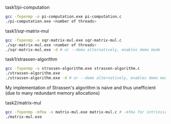 task1/pi-computation
```bash
gcc -fopenmp -o pi-computation.exe pi-computation.c
./pi-computation.exe <number of threads>
```

task1/sqr-matrix-mul
```bash
gcc -fopenmp -o sqr-matrix-mul.exe sqr-matrix-mul.c
./sqr-matrix-mul.exe <number of threads>
./sqr-matrix-mul.exe -d # or --demo alternatively, enables demo mode
```

task1/strassen-algorithm
```bash
gcc -fopenmp -o strassen-algorithm.exe strassen-algorithm.c
./strassen-algorithm.exe
./strassen-algorithm.exe -d # or --demo alternatively, enables demo mode
```
My implementation of Strassen's algorithm is naive and thus unefficient (due to many redundant memory allocations)

task2/matrix-mul
```bash
gcc -fopenmp -mfma -o matrix-mul.exe matrix-mul.c # -mfma for intrinsics
./matrix-mul.exe
```